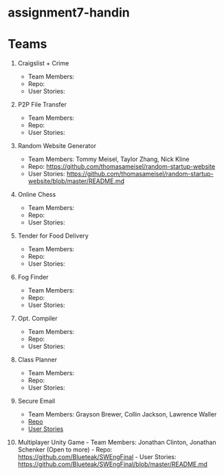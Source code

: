 # assignment7-handin

# Teams

 1. Craigslist + Crime
    - Team Members:  
    - Repo:
    - User Stories:

 2. P2P File Transfer
    - Team Members:  
    - Repo:
    - User Stories:

 3. Random Website Generator
    - Team Members: Tommy Meisel, Taylor Zhang, Nick Kline 
    - Repo: https://github.com/thomasameisel/random-startup-website
    - User Stories: https://github.com/thomasameisel/random-startup-website/blob/master/README.md

 4. Online Chess
    - Team Members:  
    - Repo:
    - User Stories:

 5. Tender for Food Delivery
    - Team Members:  
    - Repo:
    - User Stories:

 6. Fog Finder
    - Team Members:  
    - Repo:
    - User Stories:

 7. Opt. Compiler
    - Team Members:  
    - Repo:
    - User Stories:

 8. Class Planner
    - Team Members:  
    - Repo:
    - User Stories:

 9. Secure Email
    - Team Members: Grayson Brewer, Collin Jackson, Lawrence Waller
    - [Repo](https://github.com/cs4278-2015/SecureEmailing)
    - [User Stories](https://github.com/cs4278-2015/SecureEmailing/blob/master/userStories.md)

 10. Multiplayer Unity Game
    - Team Members: Jonathan Clinton, Jonathan Schenker (Open to more)
    - Repo: https://github.com/Blueteak/SWEngFinal
    - User Stories: https://github.com/Blueteak/SWEngFinal/blob/master/README.md
